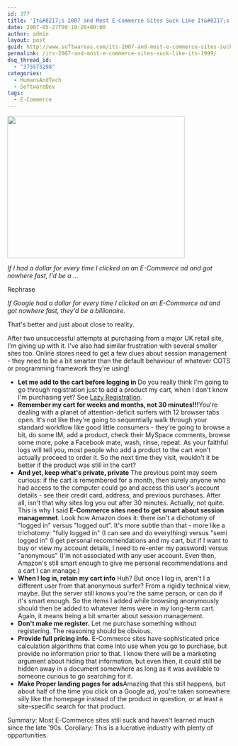 ```yaml
---
id: 377
title: 'It&#8217;s 2007 and Most E-Commerce Sites Suck Like It&#8217;s 1999'
date: 2007-05-27T00:19:26+00:00
author: admin
layout: post
guid: http://www.softwareas.com/its-2007-and-most-e-commerce-sites-suck-like-its-1999
permalink: /its-2007-and-most-e-commerce-sites-suck-like-its-1999/
dsq_thread_id:
  - "375573298"
categories:
  - HumansAndTech
  - SoftwareDev
tags:
  - E-Commerce
---
```

<a href="http://flickr.com/photos/99195640@N00/121385021/"><img src="http://farm1.static.flickr.com/39/121385021_195d7becc2_d.jpg" width="400" height="320"></a>

<em>If I had a dollar for every time I clicked on an E-Commerce ad and got nowhere fast, I'd be a ...</em>

Rephrase

<em>If Google had a dollar for every time I clicked on an E-Commerce ad and got nowhere fast, *they*'d be a billionaire.</em>

That's better and just about close to reality.

After two unsuccessful attempts at purchasing from a major UK retail site, I'm giving up with it. I've also had similar frustration with several smaller sites too. Online stores need to get a few clues about session management - they need to be a bit smarter than the default behaviour of whatever COTS or programming framework they're using!

<ul>
<li><strong>Let me add to the cart before logging in</strong> Do you really think I'm going to go through registration just to add a product my cart, when I don't know I'm purchasing yet? See <a href="http://ajaxpatterns.org/Lazy_Registration">Lazy Registration</a>.</li>
<li><strong>Remember my cart for weeks and months, not 30 minutes!!!</strong>You're dealing with a planet of attention-deficit surfers with 12 browser tabs open. It's not like they're going to sequentially walk through your standard workflow like good little consumers - they're going to browse a bit, do some IM, add a product, check their MySpace comments, browse some more, poke a Facebook mate, wash, rinse, repeat. As your faithful logs will tell you, most people who add a product to the cart won't actually proceed to order it. So the next time they visit, wouldn't it be better if the product was still in the cart?
<li><strong>And yet, keep what's private, private</strong> The previous point may seem curious: if the cart is remembered for a month, then surely anyone who had access to the computer could go and access this user's account details - see their credit card, address, and previous purchases. After all, isn't that why sites log you out after 30 minutes. Actually, not quite. This is why I said <strong>E-Commerce sites need to get smart about session managemnet</strong>. Look how Amazon does it: there isn't a dichotomy of "logged in" versus "logged out". It's more subtle than that - more like a trichotomy: "fully logged in" (I can see and do everything) versus "semi logged in" (I get personal recommendations and my cart, but if I want to buy or view my account details, I need to re-enter my password) versus "anonymous" (I'm not associated with any user account. Even then, Amazon's still smart enough to give me personal recommendations and a cart I can manage.)
<li><strong>When I log in, retain my cart info</strong> Huh? But once I log in, aren't I a different user from that anonymous surfer? From a rigidly technical view, maybe. But the server still knows you're the same person, or can do if it's smart enough. So the items I added while browsing anonymously should then be added to whatever items were in my long-term cart. Again, it means being a bit smarter about session management.
<li><strong>Don't make me register.</strong> Let me purchase something without registering. The reasoning should be obvious.
<li><strong>Provide full pricing info.</strong> E-Commerce sites have sophisticated price calculation algorithms that come into use when you go to purchase, but provide no information prior to that. I know there will be a marketing argument about hiding that information, but even then, it could still be hidden away in a document somewhere as long as it was available to someone curious to go searching for it.
<li><strong>Make Proper landing pages for ads</strong>Amazing that this still happens, but about half of the time you click on a Google ad, you're taken somewhere silly like the homepage instead of the product in question, or at least a site-specific search for that product.
</ul>

Summary: Most E-Commerce sites still suck and haven't learned much since the late '90s.
Corollary: This is a lucrative industry with plenty of opportunities.<!--cc2c5756b2b5583a22292bfcf9f7c887-->